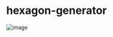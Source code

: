 # hexagon-generator

![image](https://user-images.githubusercontent.com/3457668/78499184-807cb680-774f-11ea-8fe8-9ff6a7d89818.png)
